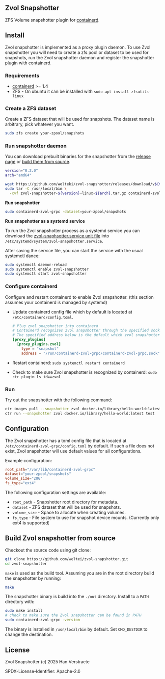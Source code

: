 ## Zvol Snapshotter

ZFS Volume snapshotter plugin for [containerd](https://github.com/containerd/containerd).

## Install

Zvol snapshotter is implemented as a proxy plugin daemon. To use Zvol snapshotter you will need to create a zfs pool or dataset to be used for snapshots, run the Zvol snapshotter daemon and register the snapshotter plugin with containerd.

### Requirements

- [containerd](https://github.com/containerd/containerd/blob/main/docs/getting-started.md) >= 1.4
- ZFS - On ubuntu it can be installed with `sudo apt install zfsutils-linux`

### Create a ZFS dataset

Create a ZFS dataset that will be used for snapshots. The dataset name is arbitrary, pick whatever you want.

```sh
sudo zfs create your-zpool/snapshots
```

### Run snapshotter daemon

You can download prebuilt binaries for the snapshotter from the [release page](https://github.com/welteki/zvol-snapshotter/releases) or [build them from source](#build-zvol-snapshotter-from-source).

```sh
version="0.2.0"
arch="amd64"

wget https://github.com/welteki/zvol-snapshotter/releases/download/v${version}/zvol-snapshotter-${version}-linux-${arch}.tar.gz
sudo tar -C /usr/local/bin \
  -xvf zvol-snapshotter-${version}-linux-${arch}.tar.gz containerd-zvol-grpc
```

**Run snapshotter**

```sh
sudo containerd-zvol-grpc -dataset=your-zpool/snapshots
```

**Run snapshotter as a systemd service**

To run the Zvol snapshotter process as a systemd service you can download the [zvol-snaphsotter.service unit file](https://github.com/welteki/zvol-snapshotter/blob/main/scripts/config/zvol-snapshotter.service) into `/etc/systemd/system/zvol-snapshotter.service`.

After saving the service file, you can start the service with the usual systemctl dance:

```sh
sudo systemctl daemon-reload
sudo systemctl enable zvol-snapshotter
sudo systemctl start zvol-snapshotter
```

### Configure containerd

Configure and restart containerd to enable Zvol snapshotter. (this section assumes your containerd is managed by systemd)

- Update containerd config file which by default is located at `/etc/containerd/config.toml`.

    ```toml
    # Plug zvol snapshotter into containerd
    # Containerd recognizes zvol snapshotter through the specified socket address.
    # The specified address below is the default which zvol snapshotter listens to.
    [proxy_plugins]
      [proxy_plugins.zvol]
        type = "snapshot"
        address = "/run/containerd-zvol-grpc/containerd-zvol-grpc.sock"
    ```
- Restart containerd: `sudo systemctl restart containerd`
- Check to make sure Zvol snapshotter is recognized by containerd: `sudo ctr plugin ls id==zvol`

### Run

Try out the snapshotter with the following command:

```sh
ctr images pull --snapshotter zvol docker.io/library/hello-world:latest
ctr run --snapshotter zvol docker.io/library/hello-world:latest test
```

## Configuration

The Zvol snapshotter has a toml config file that is located at `/etc/containerd-zvol-grpc/config.toml` by default. If such a file does not exist, Zvol snapshotter will use default values for all configurations.

Example configuration:

```toml
root_path="/var/lib/containerd-zvol-grpc"
dataset="your-zpool/snapshots"
volume_size="20G"
fs_type="ext4"
```

The following configuration settings are available:

- `root_path` - Snapshotter root directory for metadata.
- `dataset` - ZFS dataset that will be used for snapshots.
- `volume_size` - Space to allocate when creating volumes.
- `fs_type` - File system to use for snapshot device mounts. (Currently only ext4 is supported)

## Build Zvol snapshotter from source

Checkout the source code using git clone:

```sh
git clone https://github.com/weltei/zvol-snapshotter.git
cd zvol-snapshotter
```

`make` is used as the build tool. Assuming you are in the root directory build the snapshotter by running:

```sh
make
```

The snapshotter binary is build into the `./out` directory. Install to a `PATH` directory with:

```sh
sudo make install
# check to make sure the Zvol snapshotter can be found in PATH
sudo containerd-zvol-grpc -version
```

The binary is installed in `/usr/local/bin` by default. Set `CMD_DESTDIR` to change the destination.

## License

Zvol Snapshotter (c) 2025 Han Verstraete

SPDX-License-Identifier: Apache-2.0
